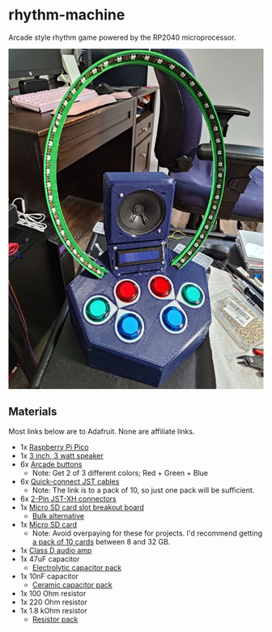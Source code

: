 # rhythm-machine

Arcade style rhythm game powered by the RP2040 microprocessor.

![Prototype](prototype.jpg)

## Materials

Most links below are to Adafruit. None are affiliate links.

- 1x [Raspberry Pi Pico](https://www.adafruit.com/product/4864)
- 1x [3 inch, 3 watt speaker](https://www.adafruit.com/product/1314)
- 6x [Arcade buttons](https://www.adafruit.com/product/473)
  - Note: Get 2 of 3 different colors; Red + Green + Blue
- 6x [Quick-connect JST cables](https://www.adafruit.com/product/1152)
  - Note: The link is to a pack of 10, so just one pack will be sufficient.
- 6x [2-Pin JST-XH connectors](https://www.digikey.com/en/products/detail/jst-sales-america-inc/B2B-XH-A-LF-SN/1651045)
- 1x [Micro SD card slot breakout board](https://www.adafruit.com/product/4682)
  - [Bulk alternative](https://www.amazon.com/gp/product/B0989SM146/)
- 1x [Micro SD card](https://www.amazon.com/SanDisk-COMINU024966-16GB-microSD-Card/dp/B004KSMXVM/)
  - Note: Avoid overpaying for these for projects. I'd recommend getting [a pack of 10 cards](https://www.amazon.com/dp/B0876H387X) between 8 and 32 GB.
- 1x [Class D audio amp](https://www.adafruit.com/product/2130)
- 1x 47uF capacitor
  - [Electrolytic capacitor pack](https://www.amazon.com/BOJACK-Electrolytic-Capacitor-Assortment-0-1uF－1000uF/dp/B07PBQXQNQ/)
- 1x 10nF capacitor
  - [Ceramic capacitor pack](https://www.amazon.com/DYWISHKEY-Monolithic-Multilayer-Capacitors-0-1uF-100nF/dp/B07QGDGGZV/)
- 1x 100 Ohm resistor
- 1x 220 Ohm resistor
- 1x 1.8 kOhm resistor
  - [Resistor pack](https://www.amazon.com/BOJACK-Values-Resistor-Resistors-Assortment/dp/B08FD1XVL6/)
